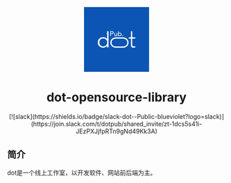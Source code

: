 <div align="center">
   <img width="150" src="/profile/dot-public.png" alt="logo"></br>
   <h1>dot-opensource-library</h1>
[![slack](https://shields.io/badge/slack-dot--Public-blueviolet?logo=slack)](https://join.slack.com/t/dotpub/shared_invite/zt-1dcs5s41i-JEzPXJjfpRTn9gNd49Kk3A)
</div> 

## 简介

dot是一个线上工作室，以开发软件、网站前后端为主。
